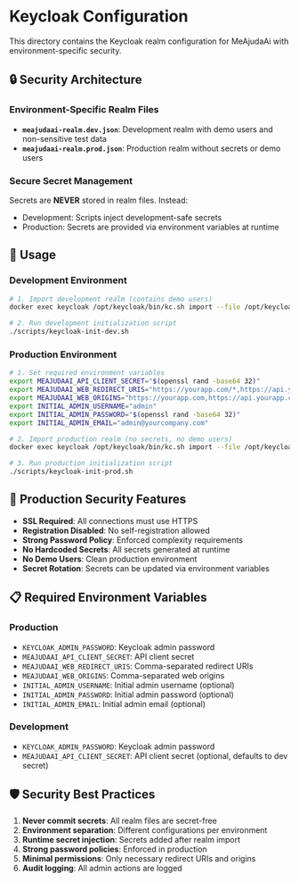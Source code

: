 # Keycloak Configuration

This directory contains the Keycloak realm configuration for MeAjudaAi with environment-specific security.

## 🔒 Security Architecture

### Environment-Specific Realm Files

- **`meajudaai-realm.dev.json`**: Development realm with demo users and non-sensitive test data
- **`meajudaai-realm.prod.json`**: Production realm without secrets or demo users

### Secure Secret Management

Secrets are **NEVER** stored in realm files. Instead:
- Development: Scripts inject development-safe secrets
- Production: Secrets are provided via environment variables at runtime

## 🚀 Usage

### Development Environment

```bash
# 1. Import development realm (contains demo users)
docker exec keycloak /opt/keycloak/bin/kc.sh import --file /opt/keycloak/data/import/meajudaai-realm.dev.json

# 2. Run development initialization script
./scripts/keycloak-init-dev.sh
```

### Production Environment

```bash
# 1. Set required environment variables
export MEAJUDAAI_API_CLIENT_SECRET="$(openssl rand -base64 32)"
export MEAJUDAAI_WEB_REDIRECT_URIS="https://yourapp.com/*,https://api.yourapp.com/*"
export MEAJUDAAI_WEB_ORIGINS="https://yourapp.com,https://api.yourapp.com"
export INITIAL_ADMIN_USERNAME="admin"
export INITIAL_ADMIN_PASSWORD="$(openssl rand -base64 32)"
export INITIAL_ADMIN_EMAIL="admin@yourcompany.com"

# 2. Import production realm (no secrets, no demo users)
docker exec keycloak /opt/keycloak/bin/kc.sh import --file /opt/keycloak/data/import/meajudaai-realm.prod.json

# 3. Run production initialization script
./scripts/keycloak-init-prod.sh
```

## 🔐 Production Security Features

- **SSL Required**: All connections must use HTTPS
- **Registration Disabled**: No self-registration allowed
- **Strong Password Policy**: Enforced complexity requirements
- **No Hardcoded Secrets**: All secrets generated at runtime
- **No Demo Users**: Clean production environment
- **Secret Rotation**: Secrets can be updated via environment variables

## 📋 Required Environment Variables

### Production
- `KEYCLOAK_ADMIN_PASSWORD`: Keycloak admin password
- `MEAJUDAAI_API_CLIENT_SECRET`: API client secret
- `MEAJUDAAI_WEB_REDIRECT_URIS`: Comma-separated redirect URIs
- `MEAJUDAAI_WEB_ORIGINS`: Comma-separated web origins
- `INITIAL_ADMIN_USERNAME`: Initial admin username (optional)
- `INITIAL_ADMIN_PASSWORD`: Initial admin password (optional)
- `INITIAL_ADMIN_EMAIL`: Initial admin email (optional)

### Development
- `KEYCLOAK_ADMIN_PASSWORD`: Keycloak admin password
- `MEAJUDAAI_API_CLIENT_SECRET`: API client secret (optional, defaults to dev secret)

## 🛡️ Security Best Practices

1. **Never commit secrets**: All realm files are secret-free
2. **Environment separation**: Different configurations per environment
3. **Runtime secret injection**: Secrets added after realm import
4. **Strong password policies**: Enforced in production
5. **Minimal permissions**: Only necessary redirect URIs and origins
6. **Audit logging**: All admin actions are logged